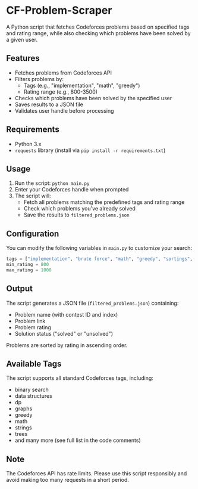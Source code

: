 # CF-Problem-Scraper

A Python script that fetches Codeforces problems based on specified tags and rating range, while also checking which problems have been solved by a given user.

## Features

- Fetches problems from Codeforces API
- Filters problems by:
  - Tags (e.g., "implementation", "math", "greedy")
  - Rating range (e.g., 800-3500)
- Checks which problems have been solved by the specified user
- Saves results to a JSON file
- Validates user handle before processing

## Requirements

- Python 3.x
- `requests` library (install via `pip install -r requirements.txt`)

## Usage

1. Run the script: `python main.py`
2. Enter your Codeforces handle when prompted
3. The script will:
   - Fetch all problems matching the predefined tags and rating range
   - Check which problems you've already solved
   - Save the results to `filtered_problems.json`

## Configuration

You can modify the following variables in `main.py` to customize your search:

```python
tags = ["implementation", "brute force", "math", "greedy", "sortings", "strings"]
min_rating = 800
max_rating = 1000
```

## Output

The script generates a JSON file (`filtered_problems.json`) containing:
- Problem name (with contest ID and index)
- Problem link
- Problem rating
- Solution status ("solved" or "unsolved")

Problems are sorted by rating in ascending order.

## Available Tags

The script supports all standard Codeforces tags, including:
- binary search
- data structures
- dp
- graphs
- greedy
- math
- strings
- trees
- and many more (see full list in the code comments)

## Note

The Codeforces API has rate limits. Please use this script responsibly and avoid making too many requests in a short period.